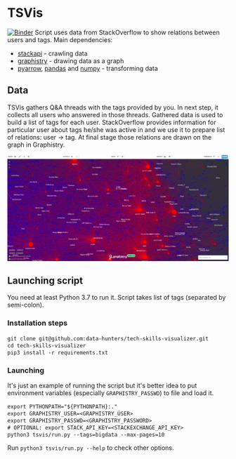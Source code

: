 # TSVis
[![Binder](https://mybinder.org/badge_logo.svg)](https://mybinder.org/v2/gh/data-hunters/tech-skills-visualizer/HEAD)
Script uses data from StackOverflow to show relations between users and tags. Main dependencies:

* [stackapi](https://github.com/AWegnerGitHub/stackapi) - crawling data
* [graphistry](https://github.com/graphistry/pygraphistry) - drawing data as a graph
* [pyarrow](https://github.com/apache/arrow/tree/master/python), [pandas](https://github.com/pandas-dev/pandas) and [numpy](https://github.com/numpy/numpy) - transforming data

## Data
TSVis gathers Q&A threads with the tags provided by you. In next step, it collects all users who answered in those threads. Gathered data is used to build a list of tags for each user. StackOverflow provides information for particular user about tags he/she was active in and we use it to prepare list of relations: user -> tag. At final stage those relations are drawn on the graph in Graphistry.

![Graphistry - sample result](https://github.com/data-hunters/tech-skills-visualizer/blob/main/assets/graphistry_bd.png?raw=true)

## Launching script
You need at least Python 3.7 to run it. Script takes list of tags (separated by semi-colon).

### Installation steps
```
git clone git@github.com:data-hunters/tech-skills-visualizer.git
cd tech-skills-visualizer
pip3 install -r requirements.txt
```

### Launching
It's just an example of running the script but it's better idea to put environment variables (especially `GRAPHISTRY_PASSWD`) to file and load it.
```
export PYTHONPATH="${PYTHONPATH}:."
export GRAPHISTRY_USER=<GRAPHISTRY_USER>
export GRAPHISTRY_PASSWD=<GRAPHISTRY_PASSWORD> 
# OPTIONAL: export STACK_API_KEY=<STACKEXCHANGE_API_KEY>
python3 tsvis/run.py --tags=bigdata --max-pages=10
```
Run `python3 tsvis/run.py --help` to check other options.
